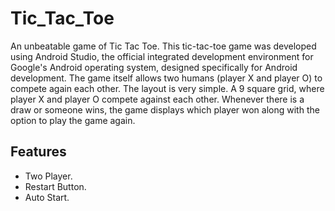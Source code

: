 # Tic_Tac_Toe

An unbeatable game of Tic Tac Toe. This tic-tac-toe game was developed using Android Studio, the official integrated development environment for Google's Android operating system, designed specifically for Android development. The game itself allows two humans (player X and player O) to compete again each other. The layout is very simple. A 9 square grid, where player X and player O compete against each other. Whenever there is a draw or someone wins, the game displays which player won along with the option to play the game again.

## Features
- Two Player.
- Restart Button.
- Auto Start.


